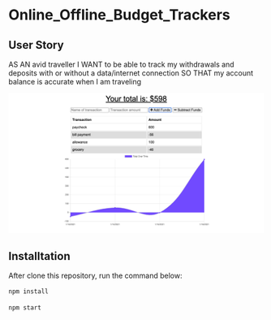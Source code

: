 # Online_Offline_Budget_Trackers

## User Story
AS AN avid traveller
I WANT to be able to track my withdrawals and deposits with or without a data/internet connection
SO THAT my account balance is accurate when I am traveling

<img src="img/main.png">

## Installtation 

After clone this repository, run the command below:

```
npm install

npm start

```


